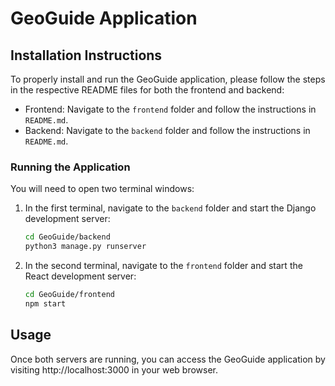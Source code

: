 # GeoGuide Application

## Installation Instructions

To properly install and run the GeoGuide application, please follow the steps in the respective README files for both the frontend and backend:

- Frontend: Navigate to the `frontend` folder and follow the instructions in `README.md`.
- Backend: Navigate to the `backend` folder and follow the instructions in `README.md`.

### Running the Application
You will need to open two terminal windows:

1. In the first terminal, navigate to the `backend` folder and start the Django development server:
   ```bash
   cd GeoGuide/backend
   python3 manage.py runserver
   ```

2. In the second terminal, navigate to the `frontend` folder and start the React development server:
   ```bash
   cd GeoGuide/frontend
   npm start
   ```

## Usage
Once both servers are running, you can access the GeoGuide application by visiting http://localhost:3000 in your web browser.
